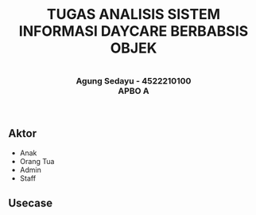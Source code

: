 <br>
<h1 align="center">TUGAS ANALISIS SISTEM INFORMASI DAYCARE BERBABSIS OBJEK<h1/>
<h3 align="center">Agung Sedayu - 4522210100 <br>
APBO A</h3> <br>

## Aktor
- Anak
- Orang Tua
- Admin
- Staff

## Usecase
